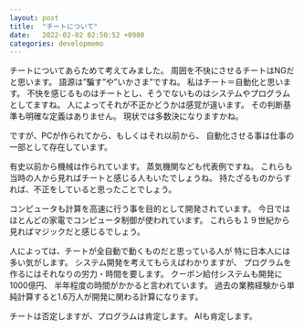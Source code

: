 ```yaml
---
layout: post
title:  "チートについて"
date:   2022-02-02 02:50:52 +0900
categories: developmemo
---
```


チートについてあらためて考えてみました。
周囲を不快にさせるチートはNGだと思います。
語源は”騙す”や”いかさま”ですね。
私はチート＝自動化と思います。
不快を感じるものはチートとし、そうでないものはシステムやプログラムとしてますね。
人によってそれが不正かどうかは感覚が違います。
その判断基準も明確な定義はありません。
現状では多数決になりますかね。


ですが、PCが作られてから、もしくはそれ以前から、
自動化させる事は仕事の一部として存在しています。

有史以前から機械は作られています。
蒸気機関なども代表例ですね。
これらも当時の人から見ればチートと感じる人もいたでしょうね。
持たざるものからすれば、不正をしていると思ったことでしょう。

コンピュータも計算を高速に行う事を目的として開発されています。
今日ではほとんどの家電でコンピュータ制御が使われています。
これらも１９世紀から見ればマジックだと感じるでしょう。

人によっては、チートが全自動で動くものだと思っている人が
特に日本人には多い気がします。
システム開発を考えてもらえばわかりますが、
プログラムを作るにはそれなりの労力・時間を要します。
クーポン給付システムも開発に1000億円、
半年程度の時間がかかると言われています。
過去の業務経験から単純計算すると1.6万人が開発に関わる計算になります。

チートは否定しますが、プログラムは肯定します。
AIも肯定します。
